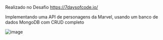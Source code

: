 Realizado no Desafio https://7daysofcode.io/

Implementando uma API de personagens da Marvel, usando um banco de dados MongoDB com CRUD completo

![image](https://github.com/user-attachments/assets/7b01ff60-25d5-49de-8db7-9899d0d4e89e)
